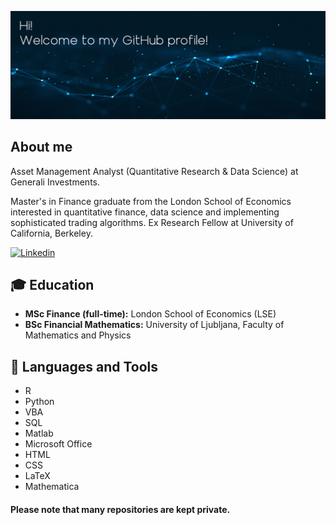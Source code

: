 [![Header](https://github.com/matejske/matejske/blob/main/Git_profile_picture.jpg)]()

## About me

Asset Management Analyst (Quantitative Research & Data Science) at Generali Investments.

Master's in Finance graduate from the London School of Economics interested in quantitative finance, data science and implementing sophisticated trading algorithms. Ex Research Fellow at University of California, Berkeley.

[![Linkedin](https://img.shields.io/badge/LinkedIn-0077B5?style=for-the-badge&logo=linkedin&logoColor=white)](https://www.linkedin.com/in/matej-skerlep/)


## :mortar_board: Education

-  **MSc Finance (full-time):** London School of Economics (LSE)
-  **BSc Financial Mathematics:** University of Ljubljana, Faculty of Mathematics and Physics


## :wrench: Languages and Tools

-  R
-  Python
-  VBA
-  SQL
-  Matlab
-  Microsoft Office
-  HTML
-  CSS
-  LaTeX
-  Mathematica


#### Please note that many repositories are kept private.
